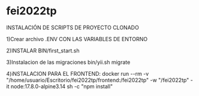 # fei2022tp

INSTALACIÓN DE SCRIPTS DE PROYECTO CLONADO

1)Crear archivo .ENV CON LAS VARIABLES DE ENTORNO

2)INSTALAR BIN/first_start.sh

3)Instalacion de las migraciones bin/yii.sh migrate

4)iNSTALACION PARA EL FRONTEND:
 docker run --rm -v "/home/usuario/Escritorio/fei2022tp/frontend:/fei2022tp" -w "/fei2022tp" -it node:17.8.0-alpine3.14 sh -c "npm install"


